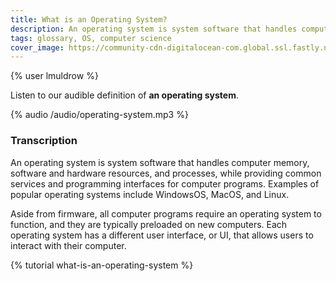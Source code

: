 ```yaml
---
title: What is an Operating System?
description: An operating system is system software that handles computer memory, software and hardware resources, and processes, while providing common services and programming interfaces for computer programs. Learn more about the operating systems with our audible glossary!
tags: glossary, OS, computer science
cover_image: https://community-cdn-digitalocean-com.global.ssl.fastly.net/variants/PcJyDaaLwTjkdriqXFpDajCM/035575f2985fe451d86e717d73691e533a1a00545d7230900ed786341dc3c882
---
```

{% user lmuldrow %}

Listen to our audible definition of **an operating system**.

{% audio /audio/operating-system.mp3 %}

### Transcription

An operating system is system software that handles computer memory, software and hardware resources, and processes, while providing common services and programming interfaces for computer programs. Examples of popular operating systems include WindowsOS, MacOS, and Linux.

Aside from firmware, all computer programs require an operating system to function, and they are typically preloaded on new computers. Each operating system has a different user interface, or UI, that allows users to interact with their computer.


{% tutorial what-is-an-operating-system %}